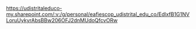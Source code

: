 https://udistritaleduco-my.sharepoint.com/:v:/g/personal/eafiescop_udistrital_edu_co/EdlxfB1G1NVLoruUykyrAbsBBw206OFJ2dnMUdoQfcvORw
